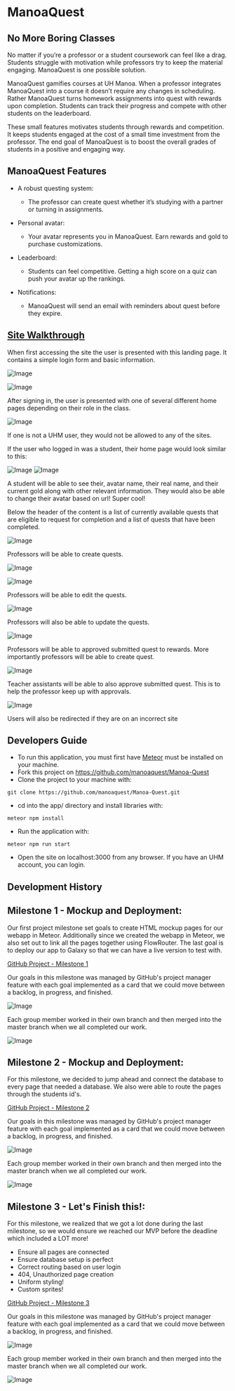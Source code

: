 # ManoaQuest

## No More Boring Classes

No matter if you’re a professor or a student coursework can feel like a drag. Students struggle with motivation while professors try to keep the material engaging. ManoaQuest is one possible solution.

ManoaQuest gamifies courses at UH Manoa. When a professor integrates ManoaQuest into a course it doesn’t require any changes in scheduling. Rather ManoaQuest turns homework assignments into quest with rewards upon completion. Students can track their progress and compete with other students on the leaderboard.

These small features motivates students through rewards and competition. It keeps students engaged at the cost of a small time investment from the professor. The end goal of ManoaQuest is to boost the overall grades of students in a positive and engaging way.

## ManoaQuest Features

* A robust questing system:
  * The professor can create quest whether it’s studying with a partner or turning in assignments.   

* Personal avatar:
  * Your avatar represents you in ManoaQuest. Earn rewards and gold to purchase customizations.

* Leaderboard:
  * Students can feel competitive. Getting a high score on a quiz can push your avatar up the rankings.

* Notifications:
  * ManoaQuest will send an email with reminders about quest before they expire.

## [Site Walkthrough](http://manoaquest.meteorapp.com/)

When first accessing the site the user is presented with this landing page. It contains a simple login form and basic information.

![Image](/screenshots/landing-page.png)

![Image](/screenshots/cas.png)

After signing in, the user is presented with one of several different home pages depending on their role in the class.

![Image](/screenshots/unauthorized.png)

If one is not a UHM user, they would not be allowed to any of the sites.

If the user who logged in was a student, their home page would look similar to this:

![Image](/screenshots/student-home-page-1.png)
![Image](/screenshots/student-home-page-2.png)

A student will be able to see their, avatar name, their real name, and their current gold along with other relevant information. They would also be able to change their avatar based on url! Super cool!

Below the header of the content is a list of currently available quests that are eligible to request for completion and a list of quests that have been completed.

![Image](/screenshots/approve-quest.png)

Professors will be able to create quests.

![Image](/screenshots/create-quest.png)

![Image](/screenshots/quest-created.png)

Professors will be able to edit the quests.

![Image](/screenshots/edit-quest.png)

Professors will also be able to update the quests.

![Image](/screenshots/quest-updated.png)

Professors will be able to approved submitted quest to rewards. More importantly professors will be able to create quest.

![Image](/screenshots/teacher-page.png)

Teacher assistants will be able to also approve submitted quest. This is to help the professor keep up with approvals.

![Image](/screenshots/error-404.png)

Users will also be redirected if they are on an incorrect site

## Developers Guide

* To run this application, you must first have [Meteor](https://www.meteor.com/) must be installed on your machine. 
* Fork this project on https://github.com/manoaquest/Manoa-Quest
* Clone the project to your machine with:
```
git clone https://github.com/manoaquest/Manoa-Quest.git
```
* cd into the app/ directory and install libraries with:
```
meteor npm install
```
* Run the application with:
```
meteor npm run start
```
* Open the site on localhost:3000 from any browser. If you have an UHM account, you can login. 

## Development History
## Milestone 1 - Mockup and Deployment: 
Our first project milestone set goals to create HTML mockup pages for our webapp in Meteor. Additionally since we created the webapp in Meteor, we also set out to link all the pages together using FlowRouter. The last goal is to deploy our app to Galaxy so that we can have a live version to test with.

[GitHub Project - Milestone 1](https://github.com/manoaquest/ManoaQuest/projects/1)

Our goals in this milestone was managed by GitHub's project manager feature with each goal implemented as a card that we could move between a backlog, in progress, and finished. 

![Image](/screenshots/m1screencap.PNG)

Each group member worked in their own branch and then merged into the master branch when we all completed our work.

![Image](/screenshots/m1network.PNG)

## Milestone 2 - Mockup and Deployment: 
For this milestone, we decided to jump ahead and connect the database to every page that needed a database. We also were able to route the pages through the students id's. 

[GitHub Project - Milestone 2](https://github.com/manoaquest/Manoa-Quest/projects/1)

Our goals in this milestone was managed by GitHub's project manager feature with each goal implemented as a card that we could move between a backlog, in progress, and finished. 

![Image](/screenshots/m2screencap.png)

Each group member worked in their own branch and then merged into the master branch when we all completed our work.

![Image](/screenshots/m2network.png)

## Milestone 3 - Let's Finish this!: 
For this milestone, we realized that we got a lot done during the last milestone, so we would ensure we reached our MVP before the deadline which included a LOT more!

- Ensure all pages are connected
- Ensure database setup is perfect
- Correct routing based on user login
- 404, Unauthorized page creation
- Uniform styling!
- Custom sprites!

[GitHub Project - Milestone 3](https://github.com/manoaquest/Manoa-Quest/projects/1)

Our goals in this milestone was managed by GitHub's project manager feature with each goal implemented as a card that we could move between a backlog, in progress, and finished. 

![Image](/screenshots/m3screencap.png)

Each group member worked in their own branch and then merged into the master branch when we all completed our work.

![Image](/screenshots/m3network.png)
